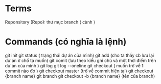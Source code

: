# Terms

Reponsitory (Repo): thư mục 
branch ( cành )

# Commands (có nghĩa là lệnh)

git init
git status ( trạng thái dự án của mình)
git add (cho ta thấy cb lưu lại dự án ở chổ ta muốn)
git comit (lưu theo kiểu ghi chú và một thời điểm trên dự án của mình )
git log 
git log --oneline
git checkout ( muốn trở về 1 commit nào đó )
git checkout master (trở về commit hiện tại)
git checkout {branch name}
git branch
git checkout -b {branch name} (tên của branch)